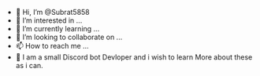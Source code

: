 - 👋 Hi, I’m @Subrat5858
- 👀 I’m interested in ...
- 🌱 I’m currently learning ...
- 💞️ I’m looking to collaborate on ...
- 📫 How to reach me ...
-  🗽 I am a small Discord bot Devloper and i wish to learn More about these as i can.
